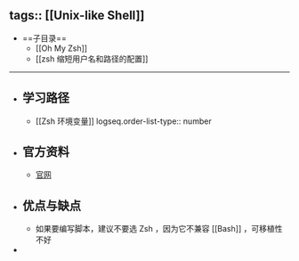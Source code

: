 tags:: [[Unix-like Shell]]
---

- ==子目录==
	- [[Oh My Zsh]]
	- [[zsh 缩短用户名和路径的配置]]
- ---
- ## 学习路径
	- [[Zsh 环境变量]]
	  logseq.order-list-type:: number
- ## 官方资料
	- [官网](https://zsh.sourceforge.io/)
- ## 优点与缺点
	- 如果要编写脚本，建议不要选 Zsh ，因为它不兼容 [[Bash]] ，可移植性不好
-